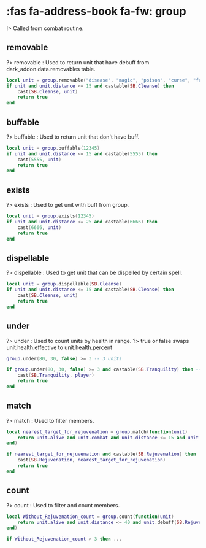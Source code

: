 # :fas fa-address-book fa-fw: group 

!> Called from combat routine.

## removable
?> removable : Used to return unit that have debuff from dark_addon.data.removables table.
```lua
local unit = group.removable("disease", "magic", "poison", "curse", "freedom")
if unit and unit.distance <= 15 and castable(SB.Cleanse) then
	cast(SB.Cleanse, unit)
	return true
end
```

## buffable
?> buffable : Used to return unit that don't have buff.
```lua
local unit = group.buffable(12345)
if unit and unit.distance <= 15 and castable(5555) then
	cast(5555, unit)
	return true
end
```

## exists
?> exists : Used to get unit with buff from group.
```lua
local unit = group.exists(12345)
if unit and unit.distance <= 25 and castable(6666) then
	cast(6666, unit)
	return true
end
```

## dispellable
?> dispellable : Used to get unit that can be dispelled by certain spell.
```lua
local unit = group.dispellable(SB.Cleanse)
if unit and unit.distance <= 15 and castable(SB.Cleanse) then
	cast(SB.Cleanse, unit)
	return true
end

```

## under
?> under : Used to count units by health in range.
?> true or false swaps  unit.health.effective to  unit.health.percent
```lua
group.under(80, 30, false) >= 3 -- 3 units

if group.under(80, 30, false) >= 3 and castable(SB.Tranquility) then -- if 3 members in 30 yards around player, under 80 percent HP
	cast(SB.Tranquility, player)
	return true
end
```

## match
?> match : Used to filter members.
```lua
local nearest_target_for_rejuvenation = group.match(function(unit)
	return unit.alive and unit.combat and unit.distance <= 15 and unit.buff(SB.Rejuvenation).down
end)

if nearest_target_for_rejuvenation and castable(SB.Rejuvenation) then
	cast(SB.Rejuvenation, nearest_target_for_rejuvenation)
	return true
end
```

## count
?> count : Used to filter and count members.
```lua
local Without_Rejuvenation_count = group.count(function(unit)
	return unit.alive and unit.distance <= 40 and unit.debuff(SB.Rejuvenation).down
end)

if Without_Rejuvenation_count > 3 then ...
```
